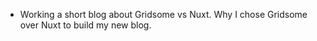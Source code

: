 ---
---

- Working a short blog about Gridsome vs Nuxt. Why I chose Gridsome over Nuxt to build my new blog.

